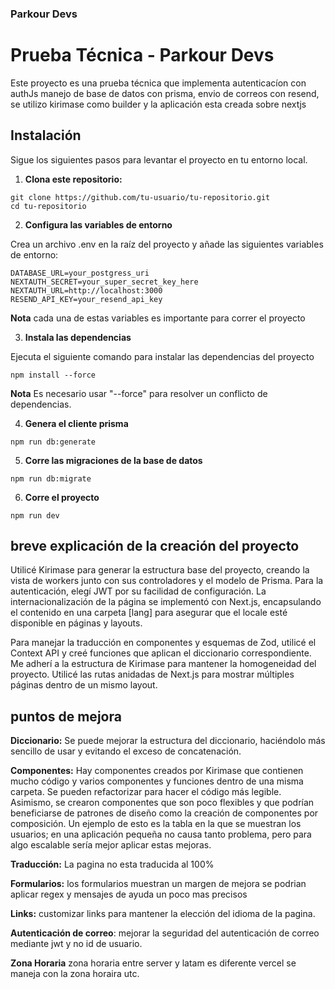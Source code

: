 ### Parkour Devs

# Prueba Técnica - Parkour Devs

Este proyecto es una prueba técnica que implementa autenticacíon con authJs manejo de base de datos con prisma, envio de correos con resend, se utilizo kirimase como builder y la aplicación esta creada sobre nextjs

## Instalación

Sigue los siguientes pasos para levantar el proyecto en tu entorno local.

1.   **Clona este repositorio:**

~~~
git clone https://github.com/tu-usuario/tu-repositorio.git
cd tu-repositorio
~~~

2. **Configura las variables de entorno**

Crea un archivo .env en la raíz del proyecto y añade las siguientes variables de entorno:
   
   ~~~
   DATABASE_URL=your_postgress_uri
   NEXTAUTH_SECRET=your_super_secret_key_here
   NEXTAUTH_URL=http://localhost:3000
   RESEND_API_KEY=your_resend_api_key
   ~~~
**Nota** cada una de estas variables es importante para correr el proyecto

3. **Instala las dependencias**

Ejecuta el siguiente comando para instalar las dependencias del proyecto

~~~
npm install --force
~~~
**Nota** Es necesario usar "--force" para resolver un conflicto de dependencias.

4. **Genera el cliente prisma**

~~~
npm run db:generate
~~~
5. **Corre las migraciones de la base de datos**

~~~
npm run db:migrate
~~~
6. **Corre el proyecto**
~~~
npm run dev
~~~   
   
## breve explicación de la creación del proyecto 

Utilicé Kirimase para generar la estructura base del proyecto, creando la vista de workers junto con sus controladores y el modelo de Prisma. Para la autenticación, elegí JWT por su facilidad de configuración. La internacionalización de la página se implementó con Next.js, encapsulando el contenido en una carpeta [lang] para asegurar que el locale esté disponible en páginas y layouts.

Para manejar la traducción en componentes y esquemas de Zod, utilicé el Context API y creé funciones que aplican el diccionario correspondiente. Me adherí a la estructura de Kirimase para mantener la homogeneidad del proyecto. Utilicé las rutas anidadas de Next.js para mostrar múltiples páginas dentro de un mismo layout.

## puntos de mejora 

**Diccionario:** Se puede mejorar la estructura del diccionario, haciéndolo más sencillo de usar y evitando el exceso de concatenación.

**Componentes:** Hay componentes creados por Kirimase que contienen mucho código y varios componentes y funciones dentro de una misma carpeta. Se pueden refactorizar para hacer el código más legible. Asimismo, se crearon componentes que son poco flexibles y que podrían beneficiarse de patrones de diseño como la creación de componentes por composición. Un ejemplo de esto es la tabla en la que se muestran los usuarios; en una aplicación pequeña no causa tanto problema, pero para algo escalable sería mejor aplicar estas mejoras. 

**Traducción:** La pagina no esta traducida al 100%

**Formularios:** los formularios muestran un margen de mejora se podrian aplicar regex y mensajes de ayuda un poco mas precisos 

**Links:** customizar links para mantener la elección del idioma de la pagina.

**Autenticación de correo**: mejorar la seguridad del autenticación de correo mediante jwt y no id de usuario.

**Zona Horaria** zona horaria entre server y latam es diferente vercel se maneja con la zona horaira utc.
